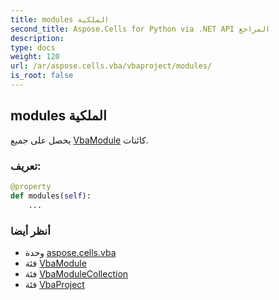 ```yaml
---
title: modules الملكية
second_title: Aspose.Cells for Python via .NET API المراجع
description:
type: docs
weight: 120
url: /ar/aspose.cells.vba/vbaproject/modules/
is_root: false
---
```

##  modules الملكية

يحصل على جميع [VbaModule](/cells/python-net/ar/aspose.cells.vba/vbamodule) كائنات.
###  تعريف:
```python
@property
def modules(self):
    ...
```

###  أنظر أيضا
* وحدة [aspose.cells.vba](../../)
* فئة [VbaModule](/cells/python-net/ar/aspose.cells.vba/vbamodule)
* فئة [VbaModuleCollection](/cells/python-net/ar/aspose.cells.vba/vbamodulecollection)
* فئة [VbaProject](/cells/python-net/ar/aspose.cells.vba/vbaproject)
